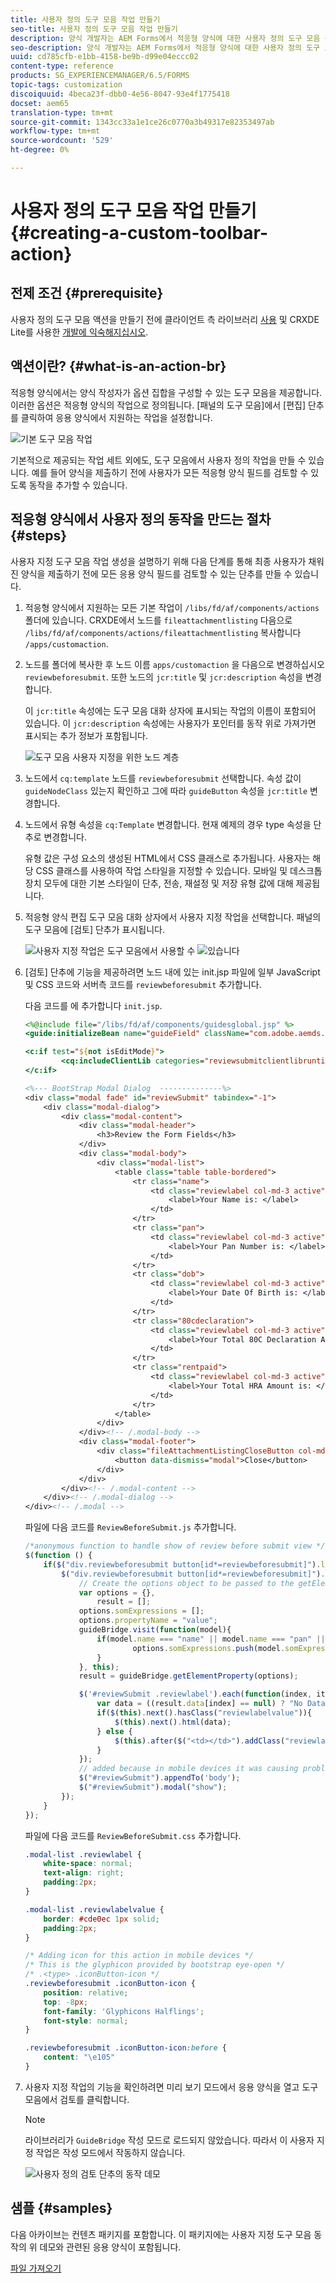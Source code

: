 ```yaml
---
title: 사용자 정의 도구 모음 작업 만들기
seo-title: 사용자 정의 도구 모음 작업 만들기
description: 양식 개발자는 AEM Forms에서 적응형 양식에 대한 사용자 정의 도구 모음 동작을 만들 수 있습니다. 작성자는 사용자 정의 작업을 사용하여 최종 사용자에게 더 많은 워크플로우와 옵션을 제공할 수 있습니다.
seo-description: 양식 개발자는 AEM Forms에서 적응형 양식에 대한 사용자 정의 도구 모음 동작을 만들 수 있습니다. 작성자는 사용자 정의 작업을 사용하여 최종 사용자에게 더 많은 워크플로우와 옵션을 제공할 수 있습니다.
uuid: cd785cfb-e1bb-4158-be9b-d99e04eccc02
content-type: reference
products: SG_EXPERIENCEMANAGER/6.5/FORMS
topic-tags: customization
discoiquuid: 4beca23f-dbb0-4e56-8047-93e4f1775418
docset: aem65
translation-type: tm+mt
source-git-commit: 1343cc33a1e1ce26c0770a3b49317e82353497ab
workflow-type: tm+mt
source-wordcount: '529'
ht-degree: 0%

---
```



# 사용자 정의 도구 모음 작업 만들기{#creating-a-custom-toolbar-action}

## 전제 조건 {#prerequisite}

사용자 정의 도구 모음 액션을 만들기 전에 클라이언트 측 라이브러리 [사용](/help/sites-developing/clientlibs.md) 및 CRXDE Lite를 사용한 [개발에 익숙해지십시오](/help/sites-developing/developing-with-crxde-lite.md).

## 액션이란? {#what-is-an-action-br}

적응형 양식에서는 양식 작성자가 옵션 집합을 구성할 수 있는 도구 모음을 제공합니다. 이러한 옵션은 적응형 양식의 작업으로 정의됩니다. [패널의 도구 모음]에서 [편집] 단추를 클릭하여 응용 양식에서 지원하는 작업을 설정합니다.

![기본 도구 모음 작업](assets/default_toolbar_actions.png)

기본적으로 제공되는 작업 세트 외에도, 도구 모음에서 사용자 정의 작업을 만들 수 있습니다. 예를 들어 양식을 제출하기 전에 사용자가 모든 적응형 양식 필드를 검토할 수 있도록 동작을 추가할 수 있습니다.

## 적응형 양식에서 사용자 정의 동작을 만드는 절차 {#steps}

사용자 지정 도구 모음 작업 생성을 설명하기 위해 다음 단계를 통해 최종 사용자가 채워진 양식을 제출하기 전에 모든 응용 양식 필드를 검토할 수 있는 단추를 만들 수 있습니다.

1. 적응형 양식에서 지원하는 모든 기본 작업이 `/libs/fd/af/components/actions` 폴더에 있습니다. CRXDE에서 노드를 `fileattachmentlisting` 다음으로 `/libs/fd/af/components/actions/fileattachmentlisting` 복사합니다 `/apps/customaction`.

1. 노드를 폴더에 복사한 후 노드 이름 `apps/customaction` 을 다음으로 변경하십시오 `reviewbeforesubmit`. 또한 노드의 `jcr:title` 및 `jcr:description` 속성을 변경합니다.

   이 `jcr:title` 속성에는 도구 모음 대화 상자에 표시되는 작업의 이름이 포함되어 있습니다. 이 `jcr:description` 속성에는 사용자가 포인터를 동작 위로 가져가면 표시되는 추가 정보가 포함됩니다.

   ![도구 모음 사용자 지정을 위한 노드 계층](assets/action3.png)

1. 노드에서 `cq:template` 노드를 `reviewbeforesubmit` 선택합니다. 속성 값이 `guideNodeClass` 있는지 확인하고 그에 따라 `guideButton` 속성을 `jcr:title` 변경합니다.
1. 노드에서 유형 속성을 `cq:Template` 변경합니다. 현재 예제의 경우 type 속성을 단추로 변경합니다.

   유형 값은 구성 요소의 생성된 HTML에서 CSS 클래스로 추가됩니다. 사용자는 해당 CSS 클래스를 사용하여 작업 스타일을 지정할 수 있습니다. 모바일 및 데스크톱 장치 모두에 대한 기본 스타일이 단추, 전송, 재설정 및 저장 유형 값에 대해 제공됩니다.

1. 적응형 양식 편집 도구 모음 대화 상자에서 사용자 지정 작업을 선택합니다. 패널의 도구 모음에 [검토] 단추가 표시됩니다.

   ![사용자 지정 작업은 도구 모음에서](assets/custom_action_available_in_toolbar.png) 사용할 수 ![있습니다](assets/action7.png)

1. [검토] 단추에 기능을 제공하려면 노드 내에 있는 init.jsp 파일에 일부 JavaScript 및 CSS 코드와 서버측 코드를 `reviewbeforesubmit` 추가합니다.

   다음 코드를 에 추가합니다 `init.jsp`.

   ```jsp
   <%@include file="/libs/fd/af/components/guidesglobal.jsp" %>
   <guide:initializeBean name="guideField" className="com.adobe.aemds.guide.common.GuideButton"/>
   
   <c:if test="${not isEditMode}">
           <cq:includeClientLib categories="reviewsubmitclientlibruntime" />
   </c:if>
   
   <%--- BootStrap Modal Dialog  --------------%>
   <div class="modal fade" id="reviewSubmit" tabindex="-1">
       <div class="modal-dialog">
           <div class="modal-content">
               <div class="modal-header">
                   <h3>Review the Form Fields</h3>
               </div>
               <div class="modal-body">
                   <div class="modal-list">
                       <table class="table table-bordered">
                           <tr class="name">
                               <td class="reviewlabel col-md-3 active">
                                   <label>Your Name is: </label>
                               </td>
                           </tr>
                           <tr class="pan">
                               <td class="reviewlabel col-md-3 active">
                                   <label>Your Pan Number is: </label>
                               </td>
                           </tr>
                           <tr class="dob">
                               <td class="reviewlabel col-md-3 active">
                                   <label>Your Date Of Birth is: </label>
                               </td>
                           </tr>
                           <tr class="80cdeclaration">
                               <td class="reviewlabel col-md-3 active">
                                   <label>Your Total 80C Declaration Amount is: </label>
                               </td>
                           </tr>
                           <tr class="rentpaid">
                               <td class="reviewlabel col-md-3 active">
                                   <label>Your Total HRA Amount is: </label>
                               </td>
                           </tr>
                       </table>
                   </div>
               </div><!-- /.modal-body -->
               <div class="modal-footer">
                   <div class="fileAttachmentListingCloseButton col-md-2 col-xs-2 col-sm-2">
                       <button data-dismiss="modal">Close</button>
                   </div>
               </div>
           </div><!-- /.modal-content -->
       </div><!-- /.modal-dialog -->
   </div><!-- /.modal -->
   ```

   파일에 다음 코드를 `ReviewBeforeSubmit.js` 추가합니다.

   ```javascript
   /*anonymous function to handle show of review before submit view */
   $(function () {
       if($("div.reviewbeforesubmit button[id*=reviewbeforesubmit]").length > 0) {
           $("div.reviewbeforesubmit button[id*=reviewbeforesubmit]").click(function(){
               // Create the options object to be passed to the getElementProperty API
               var options = {},
                   result = [];
               options.somExpressions = [];
               options.propertyName = "value";
               guideBridge.visit(function(model){
                   if(model.name === "name" || model.name === "pan" || model.name === "dateofbirth" || model.name === "total" || model.name === "totalmonthlyrent"){
                           options.somExpressions.push(model.somExpression);
                   }
               }, this);
               result = guideBridge.getElementProperty(options);
   
               $('#reviewSubmit .reviewlabel').each(function(index, item){
                   var data = ((result.data[index] == null) ? "No Data Filled" : result.data[index]);
                   if($(this).next().hasClass("reviewlabelvalue")){
                       $(this).next().html(data);
                   } else {
                       $(this).after($("<td></td>").addClass("reviewlabelvalue col-md-6 active").html(data));
                   }
               });
               // added because in mobile devices it was causing problem of backdrop
               $("#reviewSubmit").appendTo('body');
               $("#reviewSubmit").modal("show");
           });
       }
   });
   ```

   파일에 다음 코드를 `ReviewBeforeSubmit.css` 추가합니다.

   ```css
   .modal-list .reviewlabel {
       white-space: normal;
       text-align: right;
       padding:2px;
   }
   
   .modal-list .reviewlabelvalue {
       border: #cde0ec 1px solid;
       padding:2px;
   }
   
   /* Adding icon for this action in mobile devices */
   /* This is the glyphicon provided by bootstrap eye-open */
   /* .<type> .iconButton-icon */
   .reviewbeforesubmit .iconButton-icon {
       position: relative;
       top: -8px;
       font-family: 'Glyphicons Halflings';
       font-style: normal;
   }
   
   .reviewbeforesubmit .iconButton-icon:before {
       content: "\e105"
   }
   ```

1. 사용자 지정 작업의 기능을 확인하려면 미리 보기 모드에서 응용 양식을 열고 도구 모음에서 검토를 클릭합니다.

   >[!NOTE]
   >
   >라이브러리가 `GuideBridge` 작성 모드로 로드되지 않았습니다. 따라서 이 사용자 지정 작업은 작성 모드에서 작동하지 않습니다.

   ![사용자 정의 검토 단추의 동작 데모](assets/action9.png)

## 샘플 {#samples}

다음 아카이브는 컨텐츠 패키지를 포함합니다. 이 패키지에는 사용자 지정 도구 모음 동작의 위 데모와 관련된 응용 양식이 포함됩니다.

[파일 가져오기](assets/customtoolbaractiondemo.zip)
